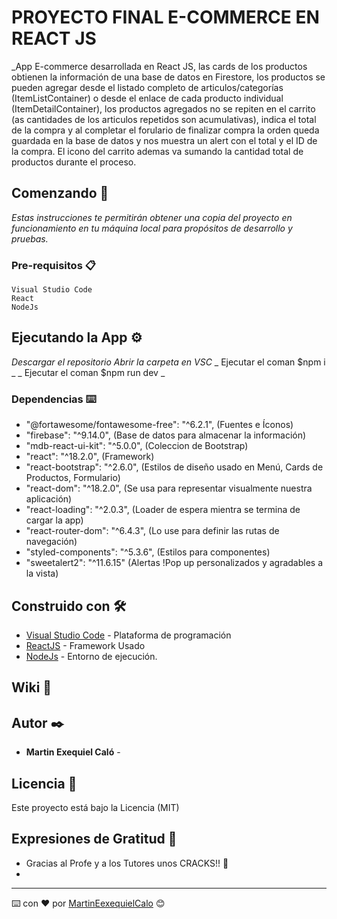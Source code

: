 # PROYECTO FINAL E-COMMERCE EN REACT JS

_App E-commerce desarrollada en React JS, las cards de los productos obtienen la información de una base de datos en Firestore, los productos se pueden agregar desde el listado  completo de articulos/categorías (ItemListContainer) o desde el enlace de cada producto individual (ItemDetailContainer), los productos agregados no se repiten en el carrito (as cantidades de los articulos repetidos son acumulativas), indica el total de la compra y al completar el forulario de finalizar compra la orden queda guardada en la base de datos y nos muestra un alert con el total y el ID de la compra. El icono del carrito ademas va sumando la cantidad total de productos durante el proceso.

## Comenzando 🚀

_Estas instrucciones te permitirán obtener una copia del proyecto en funcionamiento en tu máquina local para propósitos de desarrollo y pruebas._


### Pre-requisitos 📋

```
Visual Studio Code
React
NodeJs
```


## Ejecutando la App ⚙️

_Descargar el repositorio_
_Abrir la carpeta en VSC_
_ Ejecutar el coman $npm i _
_ Ejecutar el coman $npm run dev _



### Dependencias ⌨️


   * "@fortawesome/fontawesome-free": "^6.2.1", (Fuentes e Íconos)
   * "firebase": "^9.14.0", (Base de datos para almacenar la información)
   * "mdb-react-ui-kit": "^5.0.0", (Coleccion de Bootstrap)
   * "react": "^18.2.0", (Framework)
   * "react-bootstrap": "^2.6.0", (Estilos de diseño usado en Menú, Cards de Productos, Formulario) 
   * "react-dom": "^18.2.0", (Se usa para representar visualmente nuestra aplicación)
   * "react-loading": "^2.0.3", (Loader de espera mientra se termina de cargar la app)
   * "react-router-dom": "^6.4.3", (Lo use para definir las rutas de navegación)
   * "styled-components": "^5.3.6", (Estilos para componentes)
   * "sweetalert2": "^11.6.15" (Alertas  !Pop up personalizados y agradables a la vista)



## Construido con 🛠️

* [Visual Studio Code](https://code.visualstudio.com/) - Plataforma de programación
* [ReactJS](https://reactjs.org/) - Framework Usado
* [NodeJs](https://nodejs.org/es/) - Entorno de ejecución.


## Wiki 📖


## Autor ✒️

* **Martin Exequiel Caló** - 


## Licencia 📄

Este proyecto está bajo la Licencia (MIT)

## Expresiones de Gratitud 🎁

* Gracias al Profe y a los Tutores unos CRACKS!! 📢
* 

---
⌨️ con ❤️ por [MartinEexequielCalo](https://github.com/elviejou) 😊